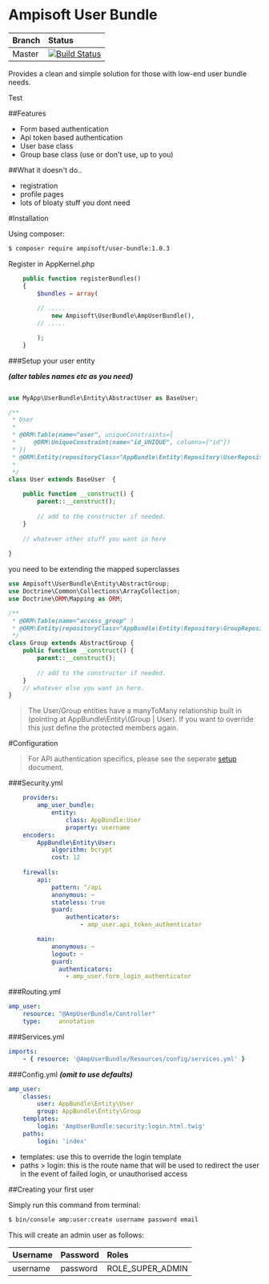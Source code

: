 Ampisoft User Bundle
===================================
| Branch | Status |
|:---|:-----------|
| Master | [![Build Status](https://secure.travis-ci.org/Ampisoft/UserBundle.png?branch=master)](http://travis-ci.org/Ampisoft/UserBundle) |

Provides a clean and simple solution for those with low-end user bundle needs.

Test

##Features

- Form based authentication
- Api token based authentication
- User base class
- Group base class (use or don't use, up to you)

##What it doesn't do..

- registration
- profile pages
- lots of bloaty stuff you dont need

#Installation

Using composer:
```bash
$ composer require ampisoft/user-bundle:1.0.3
```

Register in AppKernel.php
```php
    public function registerBundles()
    {
        $bundles = array(
        
        // .....
            new Ampisoft\UserBundle\AmpUserBundle(),
        // .....

        );
    }    
```

###Setup your user entity

***(alter tables names etc as you need)***

```php

use MyApp\UserBundle\Entity\AbstractUser as BaseUser;

/**
 * User
 *
 * @ORM\Table(name="user", uniqueConstraints={
 *     @ORM\UniqueConstraint(name="id_UNIQUE", columns={"id"})
 * })
 * @ORM\Entity(repositoryClass="AppBundle\Entity\Repository\UserRepository")
 *
 */
class User extends BaseUser  {

    public function __construct() {
        parent::__construct();
        
        // add to the constructor if needed.
    }
    
    // whatever other stuff you want in here
    
}

```
you need to be extending the mapped superclasses

```php
use Ampisoft\UserBundle\Entity\AbstractGroup;
use Doctrine\Common\Collections\ArrayCollection;
use Doctrine\ORM\Mapping as ORM;

/**
 * @ORM\Table(name="access_group" )
 * @ORM\Entity(repositoryClass="AppBundle\Entity\Repository\GroupRepository" )
 */
class Group extends AbstractGroup {
    public function __construct() {
        parent::__construct();
        
        // add to the constructor if needed.
    }
    // whatever else you want in here.
}
```

> The User/Group entities have a manyToMany relationship built in (pointing at AppBundle\Entity\\(Group | User).  If you want to override this just define the protected members again.

#Configuration

>For API authentication specifics, please see the seperate [setup](Docs/APIusage.md) document.

###Security.yml

```yml
    providers:
        amp_user_bundle:
            entity:
                class: AppBundle:User
                property: username
    encoders:
        AppBundle\Entity\User:
            algorithm: bcrypt
            cost: 12
    
    firewalls:
        api:
            pattern: ^/api
            anonymous: ~
            stateless: true
            guard:
                authenticators:
                    - amp_user.api_token_authenticator

        main:
            anonymous: ~
            logout: ~
            guard:
              authenticators:
                - amp_user.form_login_authenticator
```

###Routing.yml

```yml
amp_user:
    resource: "@AmpUserBundle/Controller"
    type:     annotation

```

###Services.yml

```yml
imports:
    - { resource: '@AmpUserBundle/Resources/config/services.yml' }
```

###Config.yml 
***(omit to use defaults)***

```yml
amp_user:
    classes:
        user: AppBundle\Entity\User
        group: AppBundle\Entity\Group
    templates:
        login: 'AmpUserBundle:security:login.html.twig'
    paths:
        login: 'index'    
```
- templates: use this to override the login template
- paths > login: this is the route name that will be used to redirect the user in the event of failed login, or unauthorised access

##Creating your first user

Simply run this command from terminal:

```bash
$ bin/console amp:user:create username password email
```

This will create an admin user as follows:

| Username | Password | Roles |
|:--|:--|:--
| username | password | ROLE_SUPER_ADMIN |
